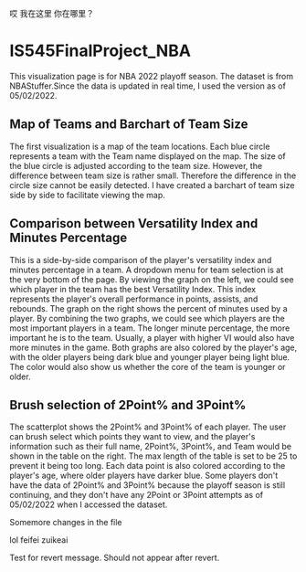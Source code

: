 哎 我在这里 你在哪里？

# IS545FinalProject_NBA
This visualization page is for NBA 2022 playoff season. The dataset is from NBAStuffer.Since the data is updated in real time, I used the version as of 05/02/2022.

## Map of Teams and Barchart of Team Size
The first visualization is a map of the team locations. Each blue circle represents a team with the Team name displayed on the map. The size of the blue circle is adjusted according to the team size. However, the difference between team size is rather small. Therefore the difference in the circle size cannot be easily detected. I have created a barchart of team size side by side to facilitate viewing the map.

## Comparison between Versatility Index and Minutes Percentage
This is a side-by-side comparison of the player's versatility index and minutes percentage in a team. A dropdown menu for team selection is at the very bottom of the page. By viewing the graph on the left, we could see which player in the team has the best Versatility Index. This index represents the player's overall performance in points, assists, and rebounds. The graph on the right shows the percent of minutes used by a player. By combining the two graphs, we could see which players are the most important players in a team. The longer minute percentage, the more important he is to the team. Usually, a player with higher VI would also have more minutes in the game. Both graphs are also colored by the player's age, with the older players being dark blue and younger player being light blue. The color would also show us whether the core of the team is younger or older.

## Brush selection of 2Point% and 3Point%
The scatterplot shows the 2Point% and 3Point% of each player. The user can brush select which points they want to view, and the player's information such as their full name, 2Point%, 3Point%, and Team would be shown in the table on the right. The max length of the table is set to be 25 to prevent it being too long. Each data point is also colored according to the player's age, where older players have darker blue. Some players don't have the data of 2Point% and 3Point% because the playoff season is still continuing, and they don't have any 2Point or 3Point attempts as of 05/02/2022 when I accessed the dataset.

Somemore changes in the file

lol feifei zuikeai 

Test for revert message. Should not appear after revert.
